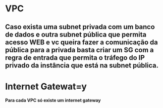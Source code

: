 # VPC
## Caso exista uma subnet privada com um banco de dados e outra subnet pública que permita acesso WEB e vc queira fazer a comunicação da pública para a privada basta criar um SG com a regra de entrada que permita o tráfego do IP privado da instância que está na subnet pública.


# Internet Gatewat=y
#### Para cada VPC só existe um internet gateway